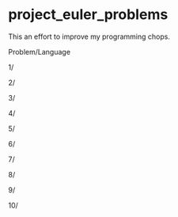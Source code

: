 project_euler_problems
======================

This an effort to improve my programming chops.

Problem/Language
 
1/

2/

3/

4/

5/

6/

7/

8/

9/

10/